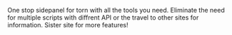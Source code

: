 One stop sidepanel for torn with all the tools you need. Eliminate the need for multiple scripts with diffrent API or the travel to other sites for information.
Sister site for more features!
